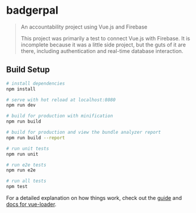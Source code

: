 # badgerpal

> An accountability project using Vue.js and Firebase
>
> This project was primarily a test to connect Vue.js with Firebase. It is incomplete because it was a little side project, but the guts of it are there, including authentication and real-time database interaction.

## Build Setup

``` bash
# install dependencies
npm install

# serve with hot reload at localhost:8080
npm run dev

# build for production with minification
npm run build

# build for production and view the bundle analyzer report
npm run build --report

# run unit tests
npm run unit

# run e2e tests
npm run e2e

# run all tests
npm test
```

For a detailed explanation on how things work, check out the [guide](http://vuejs-templates.github.io/webpack/) and [docs for vue-loader](http://vuejs.github.io/vue-loader).
